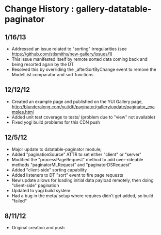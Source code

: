 Change History : gallery-datatable-paginator
=======================

1/16/13
--------
* Addressed an issue related to "sorting" irregularities (see https://github.com/stlsmiths/new-gallery/issues/1)
 * This issue manifested itself by remote sorted data coming back and being resorted again by the DT
 * Resolved this by overriding the _afterSortByChange event to remove the ModelList comparator and sort functions
 


12/12/12
-----
* Created an example page and published on the YUI Gallery page, http://blunderalong.com/yui/dti/paginator/gallery/update/paginator_examples.html
* Added unit test coverage to tests/ (problem due to "view" not available)
* Fixed yogi build problems for this CDN push 

12/5/12
-----
* Major update to datatable-paginator module; 
 * Added "paginationSource" ATTR to set either "client" or "server" 
 * Modified the "processPageRequest" method to add over-rideable methods "paginatorMLRequest" and "paginatorDSRequest"
 * Added "client-side" sorting capability
 * Added listeners to DT "sort" event to fire page requests
 * New update allows for loading initial data payload remotely, then doing "client-side" pagination 
* Updated to yogi build system
* Had a bug in the meta/ setup where requires didn't get added, so build "failed"

8/11/12
-----
* Original creation and push
